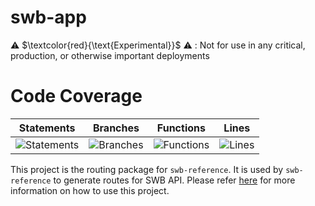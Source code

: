 # swb-app

⚠️ $\textcolor{red}{\text{Experimental}}$ ⚠️ : Not for use in any critical, production, or otherwise important deployments

# Code Coverage
| Statements                  | Branches                | Functions                 | Lines             |
| --------------------------- | ----------------------- | ------------------------- | ----------------- |
| ![Statements](https://img.shields.io/badge/statements-75.64%25-red.svg?style=flat) | ![Branches](https://img.shields.io/badge/branches-100%25-brightgreen.svg?style=flat) | ![Functions](https://img.shields.io/badge/functions-100%25-brightgreen.svg?style=flat) | ![Lines](https://img.shields.io/badge/lines-75.64%25-red.svg?style=flat) |

This project is the routing package for `swb-reference`. It is used by `swb-reference` to generate routes for SWB API. Please refer  [here](../swb-reference/README.md) for more information on how to use this project.
